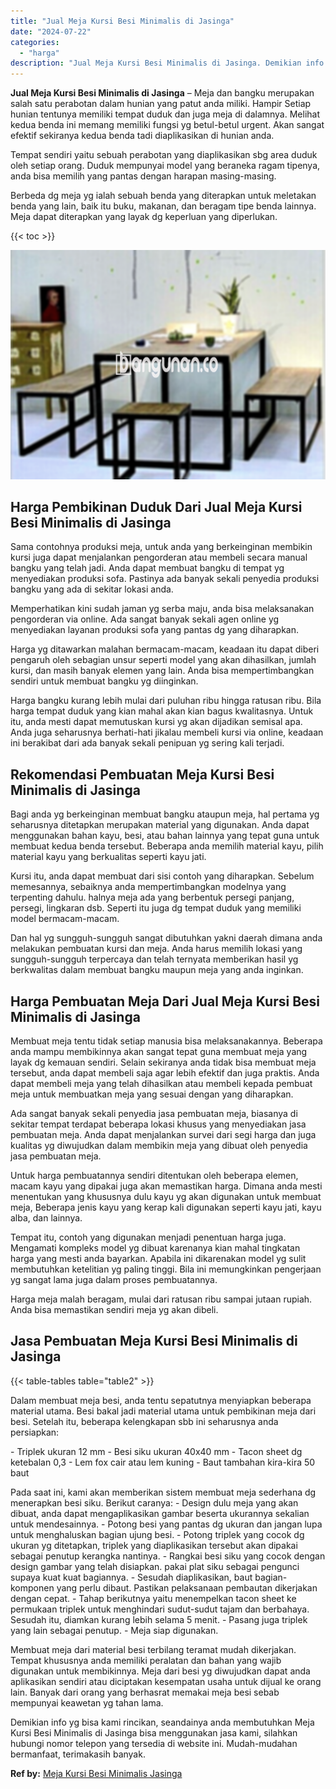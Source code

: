 ```yaml
---
title: "Jual Meja Kursi Besi Minimalis di Jasinga"
date: "2024-07-22"
categories: 
  - "harga"
description: "Jual Meja Kursi Besi Minimalis di Jasinga. Demikian info yg bisa kami rincikan, seandainya anda membutuhkan Meja Kursi Besi Minimalis di Jasinga bisa menggun..."
---
```


**Jual Meja Kursi Besi Minimalis di Jasinga** – Meja dan bangku merupakan salah satu perabotan dalam hunian yang patut anda miliki. Hampir Setiap hunian tentunya memiliki tempat duduk dan juga meja di dalamnya. Melihat kedua benda ini memang memiliki fungsi yg betul-betul urgent. Akan sangat efektif sekiranya kedua benda tadi diaplikasikan di hunian anda.

Tempat sendiri yaitu sebuah perabotan yang diaplikasikan sbg area duduk oleh setiap orang. Duduk mempunyai model yang beraneka ragam tipenya, anda bisa memilih yang pantas dengan harapan masing-masing.

Berbeda dg meja yg ialah sebuah benda yang diterapkan untuk meletakan benda yang lain, baik itu buku, makanan, dan beragam tipe benda lainnya. Meja dapat diterapkan yang layak dg keperluan yang diperlukan.

{{< toc >}}

![Jual Meja Kursi Besi Minimalis di Jasinga](/images/jual-meja-besi-murah14.png)

## Harga Pembikinan Duduk Dari Jual Meja Kursi Besi Minimalis di Jasinga

Sama contohnya produksi meja, untuk anda yang berkeinginan membikin kursi juga dapat menjalankan pengorderan atau membeli secara manual bangku yang telah jadi. Anda dapat membuat bangku di tempat yg menyediakan produksi sofa. Pastinya ada banyak sekali penyedia produksi bangku yang ada di sekitar lokasi anda.

Memperhatikan kini sudah jaman yg serba maju, anda bisa melaksanakan pengorderan via online. Ada sangat banyak sekali agen online yg menyediakan layanan produksi sofa yang pantas dg yang diharapkan.

Harga yg ditawarkan malahan bermacam-macam, keadaan itu dapat diberi pengaruh oleh sebagian unsur seperti model yang akan dihasilkan, jumlah kursi, dan masih banyak elemen yang lain. Anda bisa mempertimbangkan sendiri untuk membuat bangku yg diinginkan.

Harga bangku kurang lebih mulai dari puluhan ribu hingga ratusan ribu. Bila harga tempat duduk yang kian mahal akan kian bagus kwalitasnya. Untuk itu, anda mesti dapat memutuskan kursi yg akan dijadikan semisal apa. Anda juga seharusnya berhati-hati jikalau membeli kursi via online, keadaan ini berakibat dari ada banyak sekali penipuan yg sering kali terjadi.

## Rekomendasi Pembuatan Meja Kursi Besi Minimalis di Jasinga

Bagi anda yg berkeinginan membuat bangku ataupun meja, hal pertama yg seharusnya ditetapkan merupakan material yang digunakan. Anda dapat menggunakan bahan kayu, besi, atau bahan lainnya yang tepat guna untuk membuat kedua benda tersebut. Beberapa anda memilih material kayu, pilih material kayu yang berkualitas seperti kayu jati.

Kursi itu, anda dapat membuat dari sisi contoh yang diharapkan. Sebelum memesannya, sebaiknya anda mempertimbangkan modelnya yang terpenting dahulu. halnya meja ada yang berbentuk persegi panjang, persegi, lingkaran dsb. Seperti itu juga dg tempat duduk yang memiliki model bermacam-macam.

Dan hal yg sungguh-sungguh sangat dibutuhkan yakni daerah dimana anda melakukan pembuatan kursi dan meja. Anda harus memilih lokasi yang sungguh-sungguh terpercaya dan telah ternyata memberikan hasil yg berkwalitas dalam membuat bangku maupun meja yang anda inginkan.

## Harga Pembuatan Meja Dari Jual Meja Kursi Besi Minimalis di Jasinga

Membuat meja tentu tidak setiap manusia bisa melaksanakannya. Beberapa anda mampu membikinnya akan sangat tepat guna membuat meja yang layak dg kemauan sendiri. Selain sekiranya anda tidak bisa membuat meja tersebut, anda dapat membeli saja agar lebih efektif dan juga praktis. Anda dapat membeli meja yang telah dihasilkan atau membeli kepada pembuat meja untuk membuatkan meja yang sesuai dengan yang diharapkan.

Ada sangat banyak sekali penyedia jasa pembuatan meja, biasanya di sekitar tempat terdapat beberapa lokasi khusus yang menyediakan jasa pembuatan meja. Anda dapat menjalankan survei dari segi harga dan juga kualitas yg diwujudkan dalam membikin meja yang dibuat oleh penyedia jasa pembuatan meja.

Untuk harga pembuatannya sendiri ditentukan oleh beberapa elemen, macam kayu yang dipakai juga akan memastikan harga. Dimana anda mesti menentukan yang khususnya dulu kayu yg akan digunakan untuk membuat meja, Beberapa jenis kayu yang kerap kali digunakan seperti kayu jati, kayu alba, dan lainnya.

Tempat itu, contoh yang digunakan menjadi penentuan harga juga. Mengamati kompleks model yg dibuat karenanya kian mahal tingkatan harga yang mesti anda bayarkan. Apabila ini dikarenakan model yg sulit membutuhkan ketelitian yg paling tinggi. Bila ini memungkinkan pengerjaan yg sangat lama juga dalam proses pembuatannya.

Harga meja malah beragam, mulai dari ratusan ribu sampai jutaan rupiah. Anda bisa memastikan sendiri meja yg akan dibeli.

## Jasa Pembuatan Meja Kursi Besi Minimalis di Jasinga

{{< table-tables table="table2" >}}

Dalam membuat meja besi, anda tentu sepatutnya menyiapkan beberapa material utama. Besi bakal jadi material utama untuk pembikinan meja dari besi. Setelah itu, beberapa kelengkapan sbb ini seharusnya anda persiapkan:

\- Triplek ukuran 12 mm - Besi siku ukuran 40x40 mm - Tacon sheet dg ketebalan 0,3 - Lem fox cair atau lem kuning - Baut tambahan kira-kira 50 baut

Pada saat ini, kami akan memberikan sistem membuat meja sederhana dg menerapkan besi siku. Berikut caranya: - Design dulu meja yang akan dibuat, anda dapat mengaplikasikan gambar beserta ukurannya sekalian untuk mendesainnya. - Potong besi yang pantas dg ukuran dan jangan lupa untuk menghaluskan bagian ujung besi. - Potong triplek yang cocok dg ukuran yg ditetapkan, triplek yang diaplikasikan tersebut akan dipakai sebagai penutup kerangka nantinya. - Rangkai besi siku yang cocok dengan design gambar yang telah disiapkan. pakai plat siku sebagai pengunci supaya kuat kuat bagiannya. - Sesudah diaplikasikan, baut bagian-komponen yang perlu dibaut. Pastikan pelaksanaan pembautan dikerjakan dengan cepat. - Tahap berikutnya yaitu menempelkan tacon sheet ke permukaan triplek untuk menghindari sudut-sudut tajam dan berbahaya. Sesudah itu, diamkan kurang lebih selama 5 menit. - Pasang juga triplek yang lain sebagai penutup. - Meja siap digunakan.

Membuat meja dari material besi terbilang teramat mudah dikerjakan. Tempat khususnya anda memiliki peralatan dan bahan yang wajib digunakan untuk membikinnya. Meja dari besi yg diwujudkan dapat anda aplikasikan sendiri atau diciptakan kesempatan usaha untuk dijual ke orang lain. Banyak dari orang yang berhasrat memakai meja besi sebab mempunyai keawetan yg tahan lama.

Demikian info yg bisa kami rincikan, seandainya anda membutuhkan Meja Kursi Besi Minimalis di Jasinga bisa menggunakan jasa kami, silahkan hubungi nomor telepon yang tersedia di website ini. Mudah-mudahan bermanfaat, terimakasih banyak.

**Ref by:** [Meja Kursi Besi Minimalis Jasinga](https://id.wikipedia.org/wiki/Meja)
